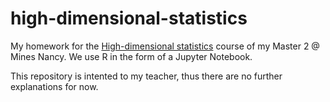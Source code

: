 # high-dimensional-statistics

My homework for the [High-dimensional statistics](https://wikidocs.univ-lorraine.fr/display/minesnancyficm/GIMAS9AD+STATISTIQUE+EN+GRANDE+DIMENSION) course of my Master 2 @ Mines Nancy. We use R in the form of a Jupyter Notebook.

This repository is intented to my teacher, thus there are no further explanations for now.
